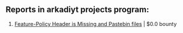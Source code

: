 ## Reports in arkadiyt projects program:
1. [Feature-Policy Header is Missing and Pastebin files](https://hackerone.com/reports/463481) | $0.0 bounty